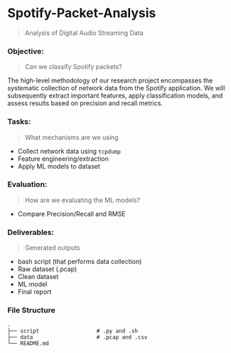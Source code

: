 # Spotify-Packet-Analysis
> Analysis of Digital Audio Streaming Data

### Objective:
> Can we classify Spotify packets?

The high-level methodology of our research project encompasses the systematic collection of network data from the Spotify application. We will subsequently extract important features, apply classification models, and assess results based on precision and recall metrics.

### Tasks:
> What mechanisms are we using
- Collect network data using `tcpdump`
- Feature engineering/extraction
- Apply ML models to dataset

### Evaluation:
> How are we evaluating the ML models?
- Compare Precision/Recall and RMSE

### Deliverables:
> Generated outputs
- bash script (that performs data collection)
- Raw dataset (.pcap)
- Clean dataset
- ML model
- Final report

### File Structure
    .
    ├── script                  # .py and .sh 
    ├── data                    # .pcap and .csv
    └── README.md